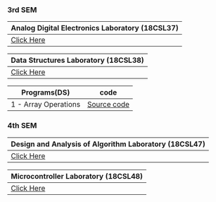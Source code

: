 ### 3rd SEM

|**Analog Digital Electronics Laboratory (18CSL37)**|
|:---------|
|[Click Here](ADE.md)|

|**Data Structures Laboratory (18CSL38)**|
|:-----------|
| [Click Here](DSA.md) | 

| **Programs(DS)**|**code**|
|:--------:|:----------:|
|1 - Array Operations | [Source code](https://github.com/SKsaikiran/cselab/blob/2bf4bc8d36cc4448ff94977e08300f99c0854f03/DSA/1_Array_Operations/1_Array_Operation.c) |

### 4th SEM

 
|**Design and Analysis of Algorithm Laboratory (18CSL47)**|
|:-------|
|[Click Here](DAA/DAA.md)|

|**Microcontroller Laboratory (18CSL48)**|
|:--------------------------------|
| [Click Here](MC.md) |
